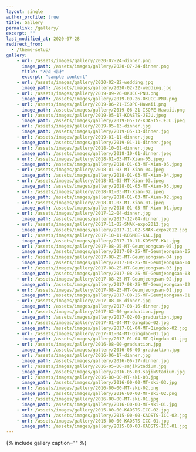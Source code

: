 ```yaml
---
layout: single
author_profile: true
title: Gallery
permalink: /gallery/
excerpt: ""
last_modified_at: 2020-07-28
redirect_from:
  - /theme-setup/
gallery:
    - url: /assets/images/gallery/2020-07-24-dinner.png
      image_path: /assets/images/gallery/2020-07-24-dinner.png
      title: "저녁 식사"
      excerpt: "sample content"
    - url: /assets/images/gallery/2020-02-22-wedding.jpg
      image_path: /assets/images/gallery/2020-02-22-wedding.jpg
    - url: /assets/images/gallery/2019-09-26-OKUCC-PNU.png
      image_path: /assets/images/gallery/2019-09-26-OKUCC-PNU.png
    - url: /assets/images/gallery/2019-06-21-ISOPE-Hawaii.png
      image_path: /assets/images/gallery/2019-06-21-ISOPE-Hawaii.png
    - url: /assets/images/gallery/2019-05-17-KOASTS-JEJU.jpeg
      image_path: /assets/images/gallery/2019-05-17-KOASTS-JEJU.jpeg
    - url: /assets/images/gallery/2019-05-13-dinner.jpg
      image_path: /assets/images/gallery/2019-05-13-dinner.jpg
    - url: /assets/images/gallery/2019-01-11-dinner.jpeg
      image_path: /assets/images/gallery/2019-01-11-dinner.jpeg
    - url: /assets/images/gallery/2018-10-01-dinner.jpeg
      image_path: /assets/images/gallery/2018-10-01-dinner.jpeg
    - url: /assets/images/gallery/2018-01-03-MT-Xian-05.jpeg
      image_path: /assets/images/gallery/2018-01-03-MT-Xian-05.jpeg
    - url: /assets/images/gallery/2018-01-03-MT-Xian-04.jpeg
      image_path: /assets/images/gallery/2018-01-03-MT-Xian-04.jpeg
    - url: /assets/images/gallery/2018-01-03-MT-Xian-03.jpeg
      image_path: /assets/images/gallery/2018-01-03-MT-Xian-03.jpeg
    - url: /assets/images/gallery/2018-01-03-MT-Xian-02.jpeg
      image_path: /assets/images/gallery/2018-01-03-MT-Xian-02.jpeg
    - url: /assets/images/gallery/2018-01-03-MT-Xian-01.jpeg
      image_path: /assets/images/gallery/2018-01-03-MT-Xian-01.jpeg
    - url: /assets/images/gallery/2017-12-04-dinner.jpg
      image_path: /assets/images/gallery/2017-12-04-dinner.jpg
    - url: /assets/images/gallery/2017-11-02-SNAK-expo2012.jpg
      image_path: /assets/images/gallery/2017-11-02-SNAK-expo2012.jpg
    - url: /assets/images/gallery/2017-10-11-KOSMEE-KAL.jpg
      image_path: /assets/images/gallery/2017-10-11-KOSMEE-KAL.jpg
    - url: /assets/images/gallery/2017-08-25-MT-Geumjeongsan-05.jpg
      image_path: /assets/images/gallery/2017-08-25-MT-Geumjeongsan-05.jpg
    - url: /assets/images/gallery/2017-08-25-MT-Geumjeongsan-04.jpg
      image_path: /assets/images/gallery/2017-08-25-MT-Geumjeongsan-04.jpg
    - url: /assets/images/gallery/2017-08-25-MT-Geumjeongsan-03.jpg
      image_path: /assets/images/gallery/2017-08-25-MT-Geumjeongsan-03.jpg
    - url: /assets/images/gallery/2017-08-25-MT-Geumjeongsan-02.jpg
      image_path: /assets/images/gallery/2017-08-25-MT-Geumjeongsan-02.jpg
    - url: /assets/images/gallery/2017-08-25-MT-Geumjeongsan-01.jpg
      image_path: /assets/images/gallery/2017-08-25-MT-Geumjeongsan-01.jpg
    - url: /assets/images/gallery/2017-08-16-dinner.jpg
      image_path: /assets/images/gallery/2017-08-16-dinner.jpg
    - url: /assets/images/gallery/2017-02-00-graduation.jpeg
      image_path: /assets/images/gallery/2017-02-00-graduation.jpeg
    - url: /assets/images/gallery/2017-01-04-MT-Qingdao-02.jpg
      image_path: /assets/images/gallery/2017-01-04-MT-Qingdao-02.jpg
    - url: /assets/images/gallery/2017-01-04-MT-Qingdao-01.jpg
      image_path: /assets/images/gallery/2017-01-04-MT-Qingdao-01.jpg
    - url: /assets/images/gallery/2016-08-00-graduation.jpg
      image_path: /assets/images/gallery/2016-08-00-graduation.jpg
    - url: /assets/images/gallery/2016-06-17-dinner.jpg
      image_path: /assets/images/gallery/2016-06-17-dinner.jpg
    - url: /assets/images/gallery/2016-05-00-sajikStadium.jpg
      image_path: /assets/images/gallery/2016-05-00-sajikStadium.jpg
    - url: /assets/images/gallery/2016-00-00-MT-ski-03.jpg
      image_path: /assets/images/gallery/2016-00-00-MT-ski-03.jpg
    - url: /assets/images/gallery/2016-00-00-MT-ski-02.png
      image_path: /assets/images/gallery/2016-00-00-MT-ski-02.png
    - url: /assets/images/gallery/2016-00-00-MT-ski-01.jpg
      image_path: /assets/images/gallery/2016-00-00-MT-ski-01.jpg
    - url: /assets/images/gallery/2015-00-00-KAOSTS-ICC-02.jpg
      image_path: /assets/images/gallery/2015-00-00-KAOSTS-ICC-02.jpg
    - url: /assets/images/gallery/2015-00-00-KAOSTS-ICC-01.jpg
      image_path: /assets/images/gallery/2015-00-00-KAOSTS-ICC-01.jpg
---
```


{% include gallery caption="" %}
